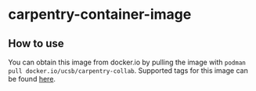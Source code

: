 # carpentry-container-image

## How to use

You can obtain this image from docker.io by pulling the image with `podman pull docker.io/ucsb/carpentry-collab`. Supported tags for this image can be found [here](https://hub.docker.com/r/ucsb/carpentry-collab/tags).

